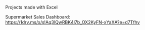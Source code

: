 Projects made with Excel

Supermarket Sales Dashboard: https://1drv.ms/x/s!Aq3lQwRBK4l7b_OX2KyFN-xYaXA?e=d7Tfhv

